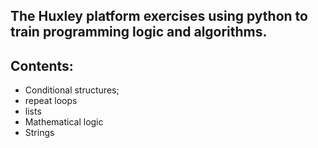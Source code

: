 ## The Huxley platform exercises using python to train programming logic and algorithms.

## Contents:

- Conditional structures;
- repeat loops
- lists
- Mathematical logic
- Strings


